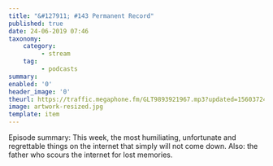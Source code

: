 ```yaml
---
title: "&#127911; #143 Permanent Record"
published: true
date: 24-06-2019 07:46
taxonomy:
    category:
         - stream
    tag:
         - podcasts
summary:
enabled: '0'
header_image: '0'
theurl: https://traffic.megaphone.fm/GLT9893921967.mp3?updated=1560372448
image: artwork-resized.jpg
template: item
---
```

 
Episode summary: This week, the most humiliating, unfortunate and regrettable things on the internet that simply will not come down. Also: the father who scours the internet for lost memories.
